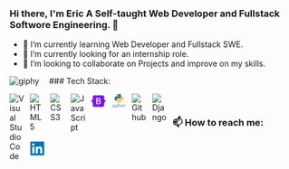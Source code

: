 ### Hi there, I'm Eric A Self-taught Web Developer and Fullstack Softwore Engineering. 👋


- 🌱 I’m currently learning Web Developer and Fullstack SWE.
- 🔭 I’m currently looking for an internship role.
- 👯 I’m looking to collaborate on Projects and improve on my skills.

<img align="left" alt="giphy" width="60px" src="https://media.giphy.com/media/VuuywOtkf8gyy89TgY/giphy.gif" style="padding-right:10px;" /> ### Tech Stack:

<img align="left" alt="Visual Studio Code" width="26px" src="https://cdn.jsdelivr.net/gh/devicons/devicon/icons/vscode/vscode-original.svg" style="padding-right:10px;" />
<img align="left" alt="HTML5" width="26px" src="https://cdn.jsdelivr.net/gh/devicons/devicon/icons/html5/html5-original.svg" style="padding-right:10px;" />
<img align="left" alt="CSS3" width="26px" src="https://cdn.jsdelivr.net/gh/devicons/devicon/icons/css3/css3-original.svg" style="padding-right:10px;" />
<img align="left" alt="JavaScript" width="26px" src="https://cdn.jsdelivr.net/gh/devicons/devicon/icons/javascript/javascript-original.svg" style="padding-right:10px;" />
<img align="left" alt="Bootstrap" width="26px" src="https://github.com/devicons/devicon/blob/v2.14.0/icons/bootstrap/bootstrap-original.svg" style="padding-right:10px;" />
<img align="left" alt="Python" width="26px" src="https://github.com/devicons/devicon/blob/v2.14.0/icons/python/python-original-wordmark.svg" style="padding-right:10px;" />
<img align="left" alt="Github" width="26px" src="https://upload.wikimedia.org/wikipedia/commons/d/d7/GitHub_font_awesome.svg" style="padding-right:10px;" />
<img align="left" alt="Django" width="26px" src="https://logos-download.com/wp-content/uploads/2019/06/Django_Logo.png" style="padding-right:10px;" />
<br>

### 📫 How to reach me: 
<img align="left" alt="Linkedin" width="26px" src="https://github.com/devicons/devicon/blob/master/icons/linkedin/linkedin-original.svg" style="padding-right:10px;" />

<!-- [![Anurag's GitHub stats](https://github-readme-stats.vercel.app/api?username=Eric20Junior)](https://github.com/anuraghazra/github-readme-stats) -->
<!--
**Eric20Junior/Eric20Junior** is a ✨ _special_ ✨ repository because its `README.md` (this file) appears on your GitHub profile.

Here are some ideas to get you started:

- 🔭 I’m currently working on ...
- 🌱 I’m currently learning ...
- 👯 I’m looking to collaborate on ...
- 🤔 I’m looking for help with ...
- 💬 Ask me about ...
- 📫 How to reach me: ...
- 😄 Pronouns: ...
- ⚡ Fun fact: ...
-->
